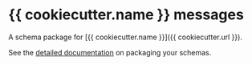 # {{ cookiecutter.name }} messages

A schema package for [{{ cookiecutter.name }}]({{ cookiecutter.url }}).

See the [detailed documentation](https://fedora-messaging.readthedocs.io/en/latest/messages.html) on packaging your schemas.
